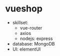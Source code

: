# vueshop
- skillset: 
  - vue-router
  - axios
  - nodejs: express        
- database: MongoDB
- UI: elementUI
